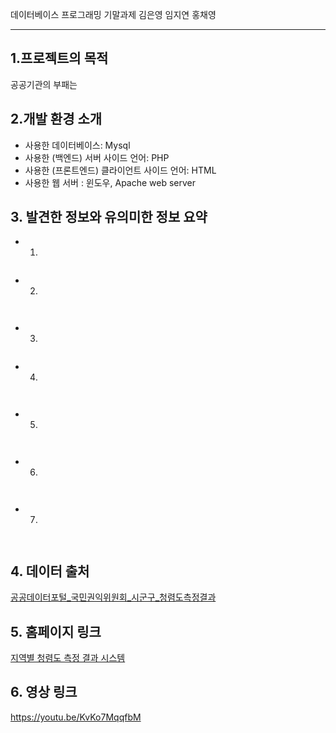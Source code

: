 데이터베이스 프로그래밍 기말과제 김은영 임지연 홍채영
* * *
## 1.프로젝트의 목적
공공기관의 부패는 

## 2.개발 환경 소개 
* 사용한 데이터베이스: Mysql
* 사용한 (백엔드) 서버 사이드 언어: PHP
* 사용한 (프론트엔드) 클라이언트 사이드 언어: HTML
* 사용한 웹 서버 : 윈도우, Apache web server

## 3. 발견한 정보와 유의미한 정보 요약

* 1) 
```

```
* 2) 
```
  
```
* 3) 
```

```
* 4) 
```
  
```
* 5) 
```
  
```
* 6) 
```
 
```
* 7) 
```
 
```

## 4. 데이터 출처
<a href = https://www.data.go.kr/data/15040621/fileData.do> 공공데이터포털_국민권익위원회_시군구_청렴도측정결과 </a>

## 5. 홈페이지 링크
<a href = http://clean.dothome.co.kr/index.php> 지역별 청렴도 측정 결과 시스템 </a>

## 6. 영상 링크
<a href = https://youtu.be/KvKo7MqqfbM> https://youtu.be/KvKo7MqqfbM </a>
